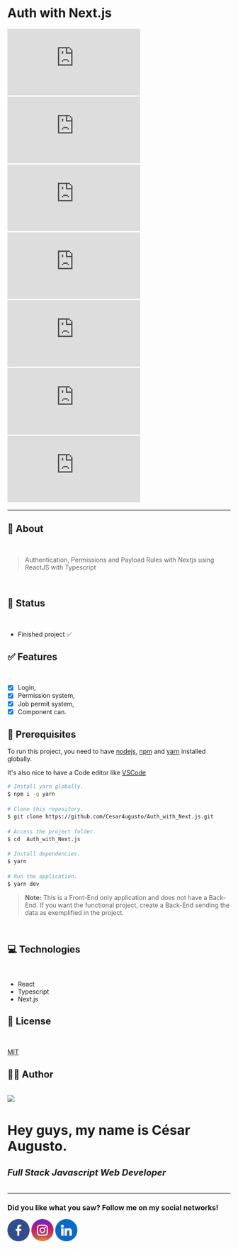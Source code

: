 # Auth with Next.js

![GitHub](https://img.shields.io/github/license/Cesar4ugusto/Auth_with_Next.js?style=flat-square)
![GitHub issues](https://img.shields.io/github/issues/Cesar4ugusto/Auth_with_Next.js?style=flat-square)
![GitHub pull requests](https://img.shields.io/github/issues-pr/Cesar4ugusto/Auth_with_Next.js?style=flat-square)
![GitHub top language](https://img.shields.io/github/languages/top/Cesar4ugusto/Auth_with_Next.js)
![GitHub repo size](https://img.shields.io/github/repo-size/Cesar4ugusto/Auth_with_Next.js?style=flat-square)
![GitHub last commit](https://img.shields.io/github/last-commit/Cesar4ugusto/Auth_with_Next.js?style=flat-square)
![GitHub contributors](https://img.shields.io/github/contributors/Cesar4ugusto/Auth_with_Next.js?style=flat-square)

---

## 💬 About

</br>

> Authentication, Permissions and Payload Rules with Nextjs using ReactJS with Typescript

</br>

## 🚧 Status

</br>

-   Finished project ✅

## ✅ Features

</br>

-   [x] Login,
-   [x] Permission system,
-   [x] Job permit system,
-   [x] Component can.

## 🚧 Prerequisites

To run this project, you need to have [nodejs](https://nodejs.org/en/ "Nodejs: https://nodejs.org/en/"), [npm](https://www.npmjs.com/ "NPM: https://www.npmjs.com/") and [yarn](https://code.visualstudio.com/ "Yarn: https://code.visualstudio.com/") installed globally.

It's also nice to have a Code editor like [VSCode](https://code.visualstudio.com/ "VSCode: https://code.visualstudio.com/")

```bash
# Install yarn globally.
$ npm i -g yarn

# Clone this repository.
$ git clone https://github.com/Cesar4ugusto/Auth_with_Next.js.git

# Access the project folder.
$ cd  Auth_with_Next.js

# Install dependencies.
$ yarn

# Run the application.
$ yarn dev

```

> **Note:** This is a Front-End only application and does not have a Back-End. If you want the functional project, create a Back-End sending the data as exemplified in the project.

</br>

## 💻 Technologies

</br>

-   React
-   Typescript
-   Next.js
    </br>

## 🔐 License

</br>

[MIT](./LICENSE)

## 🙋‍♂️ Author

</BR>

<img width="200px" border-radius="50" src="https://avatars.githubusercontent.com/u/67242974?v=4" />
<h3 style="font-size: 30px">Hey guys, my name is César Augusto.</h3>
<h5 style="font-size: 20px">Full Stack Javascript Web Developer</h5>

---

<h3 style="font-size: 16px">Did you like what you saw? Follow me on my social networks!</h3>

<a href="https://www.facebook.com/profile.php?id=100036276844486"><img alt="facebook" height="50" width="50" background-color="white" width="40" src="src/assets/facebook.png"></a> <a href="https://www.instagram.com/ces4r4ugusto_ofc/?hl=pt-br"><img alt="instagram" height="50" width="50" background-color="white" width="40" src="src/assets/instagram.png"></a> <a href="https://www.linkedin.com/in/césar-augusto-aa8143160/"><img alt="linkedin" height="50" width="50" background-color="white" width="40" src="src/assets/linkedin.png"></a>
